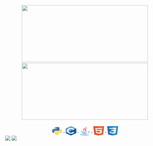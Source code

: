 <div align="center"
     justify = "center">
  <a href="https://github.com/jhonataplt">
  <img height="180em" width="400" src="https://github-readme-stats.vercel.app/api?username=jhonataplt&show_icons=true&theme=github_dark&include_all_commits=true&count_private=true"/>
  <img height="180em" width="400" src="https://github-readme-stats.vercel.app/api/top-langs/?username=jhonataplt&layout=compact&langs_count=7&theme=github_dark"/>
</div>
<div style="display: inline_block"
     align="center"><br>
  <img align="center" alt="icon-python" height="30" width="40" src="https://raw.githubusercontent.com/devicons/devicon/master/icons/python/python-original.svg">
  <img align="center" alt="icon-c" height="30" width="40" src="https://raw.githubusercontent.com/devicons/devicon/master/icons/c/c-original.svg">
  <img align="center" alt="icon-java" height="30" width="40" src="https://raw.githubusercontent.com/devicons/devicon/master/icons/java/java-original.svg">
  <img align="center" alt="icon-html" height="30" width="40" src="https://raw.githubusercontent.com/devicons/devicon/master/icons/html5/html5-original.svg">
  <img align="center" alt="icon-css" height="30" width="40" src="https://raw.githubusercontent.com/devicons/devicon/master/icons/css3/css3-original.svg">
</div>
<div> 
  <a href = "mailto:jhonata.demuner@gmail.com"><img src="https://img.shields.io/badge/-Gmail-%23333?style=for-the-badge&logo=gmail&logoColor=white" target="_blank"></a>
  <a href="https://www.linkedin.com/in/jhonata-polito-84a149224/" target="_blank"><img src="https://img.shields.io/badge/-LinkedIn-%230077B5?style=for-the-badge&logo=linkedin&logoColor=white" target="_blank"></a> 
</div>
